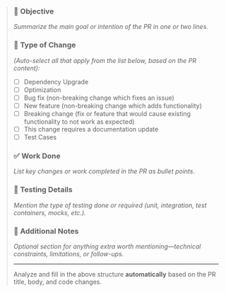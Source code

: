 > ### 🧾 **Objective**
> *Summarize the main goal or intention of the PR in one or two lines.*
>
> ### 🔧 **Type of Change**  
> *(Auto-select all that apply from the list below, based on the PR content):*
> - [ ] Dependency Upgrade  
> - [ ] Optimization  
> - [ ] Bug fix (non-breaking change which fixes an issue)  
> - [ ] New feature (non-breaking change which adds functionality)  
> - [ ] Breaking change (fix or feature that would cause existing functionality to not work as expected)  
> - [ ] This change requires a documentation update  
> - [ ] Test Cases  
>
> ### ✅ **Work Done**
> *List key changes or work completed in the PR as bullet points.*
>
> ### 🧪 **Testing Details**
> *Mention the type of testing done or required (unit, integration, test containers, mocks, etc.).*
>
> ### 📝 **Additional Notes**
> *Optional section for anything extra worth mentioning—technical constraints, limitations, or follow-ups.*
>
> ---
> Analyze and fill in the above structure **automatically** based on the PR title, body, and code changes.
